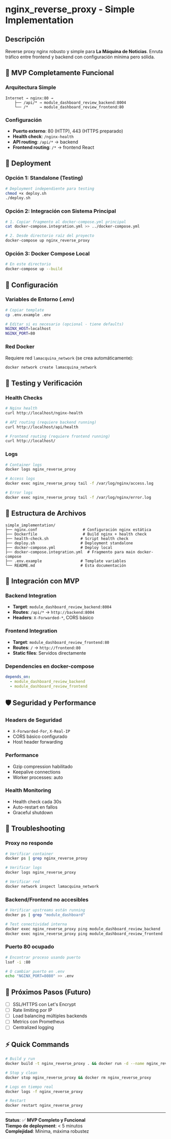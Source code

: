 # nginx_reverse_proxy - Simple Implementation

## Descripción
Reverse proxy nginx robusto y simple para **La Máquina de Noticias**. Enruta tráfico entre frontend y backend con configuración mínima pero sólida.

## 🎯 MVP Completamente Funcional

### Arquitectura Simple
```
Internet → nginx:80 → 
    ├── /api/* → module_dashboard_review_backend:8004
    └── /*     → module_dashboard_review_frontend:80
```

### Configuración
- **Puerto externo**: 80 (HTTP), 443 (HTTPS preparado)
- **Health check**: `/nginx-health`
- **API routing**: `/api/*` → backend
- **Frontend routing**: `/*` → frontend React

## 🚀 Deployment

### Opción 1: Standalone (Testing)
```bash
# Deployment independiente para testing
chmod +x deploy.sh
./deploy.sh
```

### Opción 2: Integración con Sistema Principal
```bash
# 1. Copiar fragmento al docker-compose.yml principal
cat docker-compose.integration.yml >> ../docker-compose.yml

# 2. Desde directorio raíz del proyecto
docker-compose up nginx_reverse_proxy
```

### Opción 3: Docker Compose Local
```bash
# En este directorio
docker-compose up --build
```

## 🔧 Configuración

### Variables de Entorno (.env)
```bash
# Copiar template
cp .env.example .env

# Editar si es necesario (opcional - tiene defaults)
NGINX_HOST=localhost
NGINX_PORT=80
```

### Red Docker
Requiere red `lamacquina_network` (se crea automáticamente):
```bash
docker network create lamacquina_network
```

## 🧪 Testing y Verificación

### Health Checks
```bash
# Nginx health
curl http://localhost/nginx-health

# API routing (requiere backend running)
curl http://localhost/api/health

# Frontend routing (requiere frontend running)  
curl http://localhost/
```

### Logs
```bash
# Container logs
docker logs nginx_reverse_proxy

# Access logs
docker exec nginx_reverse_proxy tail -f /var/log/nginx/access.log

# Error logs
docker exec nginx_reverse_proxy tail -f /var/log/nginx/error.log
```

## 📁 Estructura de Archivos

```
simple_implementation/
├── nginx.conf                    # Configuración nginx estática
├── Dockerfile                    # Build nginx + health check
├── health-check.sh              # Script health check
├── deploy.sh                    # Deployment standalone
├── docker-compose.yml           # Deploy local
├── docker-compose.integration.yml  # Fragmento para main docker-compose
├── .env.example                 # Template variables
└── README.md                    # Esta documentación
```

## 🔗 Integración con MVP

### Backend Integration
- **Target**: `module_dashboard_review_backend:8004`
- **Routes**: `/api/*` → `http://backend:8004`
- **Headers**: `X-Forwarded-*`, CORS básico

### Frontend Integration  
- **Target**: `module_dashboard_review_frontend:80`
- **Routes**: `/` → `http://frontend:80`
- **Static files**: Servidos directamente

### Dependencies en docker-compose
```yaml
depends_on:
  - module_dashboard_review_backend
  - module_dashboard_review_frontend
```

## 🛡️ Seguridad y Performance

### Headers de Seguridad
- `X-Forwarded-For`, `X-Real-IP`
- CORS básico configurado
- Host header forwarding

### Performance
- Gzip compression habilitado
- Keepalive connections
- Worker processes: auto

### Health Monitoring
- Health check cada 30s
- Auto-restart en fallos
- Graceful shutdown

## 🔧 Troubleshooting

### Proxy no responde
```bash
# Verificar container
docker ps | grep nginx_reverse_proxy

# Verificar logs
docker logs nginx_reverse_proxy

# Verificar red
docker network inspect lamacquina_network
```

### Backend/Frontend no accesibles
```bash
# Verificar upstreams están running
docker ps | grep "module_dashboard"

# Test conectividad interna
docker exec nginx_reverse_proxy ping module_dashboard_review_backend
docker exec nginx_reverse_proxy ping module_dashboard_review_frontend
```

### Puerto 80 ocupado
```bash
# Encontrar proceso usando puerto
lsof -i :80

# O cambiar puerto en .env
echo "NGINX_PORT=8080" >> .env
```

## 🚀 Próximos Pasos (Futuro)

- [ ] SSL/HTTPS con Let's Encrypt
- [ ] Rate limiting por IP
- [ ] Load balancing múltiples backends
- [ ] Metrics con Prometheus
- [ ] Centralized logging

## ⚡ Quick Commands

```bash
# Build y run
docker build -t nginx_reverse_proxy . && docker run -d --name nginx_reverse_proxy -p 80:80 --network lamacquina_network nginx_reverse_proxy

# Stop y clean
docker stop nginx_reverse_proxy && docker rm nginx_reverse_proxy

# Logs en tiempo real
docker logs -f nginx_reverse_proxy

# Restart
docker restart nginx_reverse_proxy
```

---

**Status**: ✅ **MVP Completo y Funcional**  
**Tiempo de deployment**: < 5 minutos  
**Complejidad**: Mínima, máxima robustez
